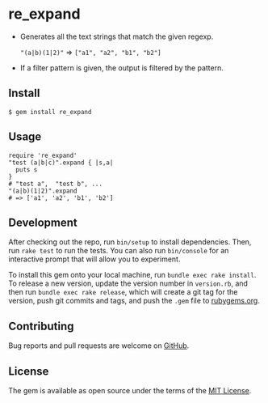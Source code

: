 # re_expand

* Generates all the text strings that match the
given regexp.

    `"(a|b)(1|2)"` => `["a1", "a2", "b1", "b2"]`

* If a filter pattern is given,
the output is filtered by the pattern.

## Install

    $ gem install re_expand

## Usage

    require 're_expand'
    "test (a|b|c)".expand { |s,a|
      puts s
    }
    # "test a",  "test b", ...
    "(a|b)(1|2)".expand
    # => ['a1', 'a2', 'b1', 'b2']

## Development

After checking out the repo, run `bin/setup` to install dependencies. Then, run `rake test` to run the tests. You can also run `bin/console` for an interactive prompt that will allow you to experiment.

To install this gem onto your local machine, run `bundle exec rake install`. To release a new version, update the version number in `version.rb`, and then run `bundle exec rake release`, which will create a git tag for the version, push git commits and tags, and push the `.gem` file to [rubygems.org](https://rubygems.org).

## Contributing

Bug reports and pull requests are welcome on [GitHub](https://github.com/masui/expand_ruby).


## License

The gem is available as open source under the terms of the [MIT License](http://opensource.org/licenses/MIT).

